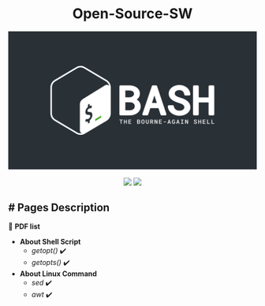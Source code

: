 # <div align="center">Open-Source-SW</div>

<p align="center"><img src="resource/Thumbnail.jpg"></p>

<p align="center">
<img src="https://img.shields.io/badge/GNU Bash-lightgrey?style=flat&logo=GNU Bash&logoColor=#FFFFFF"/>
<img src="https://img.shields.io/badge/Linux-lightgrey?style=flat&logo=Linux&logoColor=#FFFFFF"/>
</p>

##  # Pages Description
📑 **PDF list**
- **About Shell Script**
  - *getopt()* ✔️
  - *getopts()* ✔️
- **About Linux Command**
  - *sed* ✔️
  - *awt* ✔️
